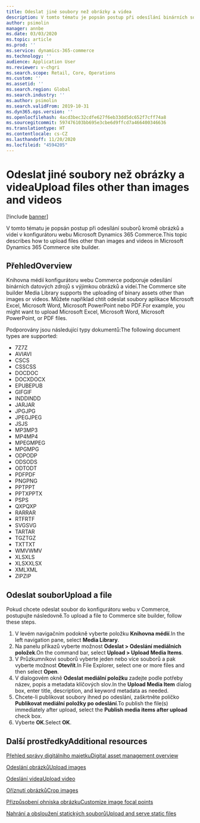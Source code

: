 ```yaml
---
title: Odeslat jiné soubory než obrázky a videa
description: V tomto tématu je popsán postup při odesílání binárních souborů kromě obrázků a videí v konfigurátoru webu Microsoft Dynamics 365 Commerce.
author: psimolin
manager: annbe
ms.date: 03/03/2020
ms.topic: article
ms.prod: ''
ms.service: dynamics-365-commerce
ms.technology: ''
audience: Application User
ms.reviewer: v-chgri
ms.search.scope: Retail, Core, Operations
ms.custom: ''
ms.assetid: ''
ms.search.region: Global
ms.search.industry: ''
ms.author: psimolin
ms.search.validFrom: 2019-10-31
ms.dyn365.ops.version: ''
ms.openlocfilehash: 4acd3bec32cdfe627f6eb33dd5dc652f7cff74a8
ms.sourcegitcommit: 597476103bb695e3cbe6d9ffcd7a466400346636
ms.translationtype: HT
ms.contentlocale: cs-CZ
ms.lasthandoff: 11/20/2020
ms.locfileid: "4594205"
---
```

# <a name="upload-files-other-than-images-and-videos"></a><span data-ttu-id="ccd75-103">Odeslat jiné soubory než obrázky a videa</span><span class="sxs-lookup"><span data-stu-id="ccd75-103">Upload files other than images and videos</span></span>

[!include [banner](includes/banner.md)]

<span data-ttu-id="ccd75-104">V tomto tématu je popsán postup při odesílání souborů kromě obrázků a videí v konfigurátoru webu Microsoft Dynamics 365 Commerce.</span><span class="sxs-lookup"><span data-stu-id="ccd75-104">This topic describes how to upload files other than images and videos in Microsoft Dynamics 365 Commerce site builder.</span></span>

## <a name="overview"></a><span data-ttu-id="ccd75-105">Přehled</span><span class="sxs-lookup"><span data-stu-id="ccd75-105">Overview</span></span>

<span data-ttu-id="ccd75-106">Knihovna médií konfigurátoru webu Commerce podporuje odesílání binárních datových zdrojů s výjimkou obrázků a videí.</span><span class="sxs-lookup"><span data-stu-id="ccd75-106">The Commerce site builder Media Library supports the uploading of binary assets other than images or videos.</span></span> <span data-ttu-id="ccd75-107">Můžete například chtít odeslat soubory aplikace Microsoft Excel, Microsoft Word, Microsoft PowerPoint nebo PDF.</span><span class="sxs-lookup"><span data-stu-id="ccd75-107">For example, you might want to upload Microsoft Excel, Microsoft Word, Microsoft PowerPoint, or PDF files.</span></span>

<span data-ttu-id="ccd75-108">Podporovány jsou následující typy dokumentů:</span><span class="sxs-lookup"><span data-stu-id="ccd75-108">The following document types are supported:</span></span>
- <span data-ttu-id="ccd75-109">7Z</span><span class="sxs-lookup"><span data-stu-id="ccd75-109">7Z</span></span>
- <span data-ttu-id="ccd75-110">AVI</span><span class="sxs-lookup"><span data-stu-id="ccd75-110">AVI</span></span>
- <span data-ttu-id="ccd75-111">CS</span><span class="sxs-lookup"><span data-stu-id="ccd75-111">CS</span></span>
- <span data-ttu-id="ccd75-112">CSS</span><span class="sxs-lookup"><span data-stu-id="ccd75-112">CSS</span></span>
- <span data-ttu-id="ccd75-113">DOC</span><span class="sxs-lookup"><span data-stu-id="ccd75-113">DOC</span></span>
- <span data-ttu-id="ccd75-114">DOCX</span><span class="sxs-lookup"><span data-stu-id="ccd75-114">DOCX</span></span>
- <span data-ttu-id="ccd75-115">EPUB</span><span class="sxs-lookup"><span data-stu-id="ccd75-115">EPUB</span></span>
- <span data-ttu-id="ccd75-116">GIF</span><span class="sxs-lookup"><span data-stu-id="ccd75-116">GIF</span></span>
- <span data-ttu-id="ccd75-117">INDD</span><span class="sxs-lookup"><span data-stu-id="ccd75-117">INDD</span></span>
- <span data-ttu-id="ccd75-118">JAR</span><span class="sxs-lookup"><span data-stu-id="ccd75-118">JAR</span></span>
- <span data-ttu-id="ccd75-119">JPG</span><span class="sxs-lookup"><span data-stu-id="ccd75-119">JPG</span></span>
- <span data-ttu-id="ccd75-120">JPEG</span><span class="sxs-lookup"><span data-stu-id="ccd75-120">JPEG</span></span>
- <span data-ttu-id="ccd75-121">JS</span><span class="sxs-lookup"><span data-stu-id="ccd75-121">JS</span></span>
- <span data-ttu-id="ccd75-122">MP3</span><span class="sxs-lookup"><span data-stu-id="ccd75-122">MP3</span></span>
- <span data-ttu-id="ccd75-123">MP4</span><span class="sxs-lookup"><span data-stu-id="ccd75-123">MP4</span></span>
- <span data-ttu-id="ccd75-124">MPEG</span><span class="sxs-lookup"><span data-stu-id="ccd75-124">MPEG</span></span>
- <span data-ttu-id="ccd75-125">MPG</span><span class="sxs-lookup"><span data-stu-id="ccd75-125">MPG</span></span>
- <span data-ttu-id="ccd75-126">ODP</span><span class="sxs-lookup"><span data-stu-id="ccd75-126">ODP</span></span>
- <span data-ttu-id="ccd75-127">ODS</span><span class="sxs-lookup"><span data-stu-id="ccd75-127">ODS</span></span>
- <span data-ttu-id="ccd75-128">ODT</span><span class="sxs-lookup"><span data-stu-id="ccd75-128">ODT</span></span>
- <span data-ttu-id="ccd75-129">PDF</span><span class="sxs-lookup"><span data-stu-id="ccd75-129">PDF</span></span>
- <span data-ttu-id="ccd75-130">PNG</span><span class="sxs-lookup"><span data-stu-id="ccd75-130">PNG</span></span>
- <span data-ttu-id="ccd75-131">PPT</span><span class="sxs-lookup"><span data-stu-id="ccd75-131">PPT</span></span>
- <span data-ttu-id="ccd75-132">PPTX</span><span class="sxs-lookup"><span data-stu-id="ccd75-132">PPTX</span></span>
- <span data-ttu-id="ccd75-133">PS</span><span class="sxs-lookup"><span data-stu-id="ccd75-133">PS</span></span>
- <span data-ttu-id="ccd75-134">QXP</span><span class="sxs-lookup"><span data-stu-id="ccd75-134">QXP</span></span>
- <span data-ttu-id="ccd75-135">RAR</span><span class="sxs-lookup"><span data-stu-id="ccd75-135">RAR</span></span>
- <span data-ttu-id="ccd75-136">RTF</span><span class="sxs-lookup"><span data-stu-id="ccd75-136">RTF</span></span>
- <span data-ttu-id="ccd75-137">SVG</span><span class="sxs-lookup"><span data-stu-id="ccd75-137">SVG</span></span>
- <span data-ttu-id="ccd75-138">TAR</span><span class="sxs-lookup"><span data-stu-id="ccd75-138">TAR</span></span>
- <span data-ttu-id="ccd75-139">TGZ</span><span class="sxs-lookup"><span data-stu-id="ccd75-139">TGZ</span></span>
- <span data-ttu-id="ccd75-140">TXT</span><span class="sxs-lookup"><span data-stu-id="ccd75-140">TXT</span></span>
- <span data-ttu-id="ccd75-141">WMV</span><span class="sxs-lookup"><span data-stu-id="ccd75-141">WMV</span></span>
- <span data-ttu-id="ccd75-142">XLS</span><span class="sxs-lookup"><span data-stu-id="ccd75-142">XLS</span></span>
- <span data-ttu-id="ccd75-143">XLSX</span><span class="sxs-lookup"><span data-stu-id="ccd75-143">XLSX</span></span>
- <span data-ttu-id="ccd75-144">XML</span><span class="sxs-lookup"><span data-stu-id="ccd75-144">XML</span></span>
- <span data-ttu-id="ccd75-145">ZIP</span><span class="sxs-lookup"><span data-stu-id="ccd75-145">ZIP</span></span>

## <a name="upload-a-file"></a><span data-ttu-id="ccd75-146">Odeslat soubor</span><span class="sxs-lookup"><span data-stu-id="ccd75-146">Upload a file</span></span>

<span data-ttu-id="ccd75-147">Pokud chcete odeslat soubor do konfigurátoru webu v Commerce, postupujte následovně.</span><span class="sxs-lookup"><span data-stu-id="ccd75-147">To upload a file to Commerce site builder, follow these steps.</span></span>

1. <span data-ttu-id="ccd75-148">V levém navigačním podokně vyberte položku **Knihovna médií**.</span><span class="sxs-lookup"><span data-stu-id="ccd75-148">In the left navigation pane, select **Media Library**.</span></span>
1. <span data-ttu-id="ccd75-149">Na panelu příkazů vyberte možnost **Odeslat \> Odeslání mediálních položek**.</span><span class="sxs-lookup"><span data-stu-id="ccd75-149">On the command bar, select **Upload \> Upload Media Items**.</span></span>
1. <span data-ttu-id="ccd75-150">V Průzkumníkovi souborů vyberte jeden nebo více souborů a pak vyberte možnost **Otevřít**.</span><span class="sxs-lookup"><span data-stu-id="ccd75-150">In File Explorer, select one or more files and then select **Open**.</span></span>
1. <span data-ttu-id="ccd75-151">V dialogovém okně **Odeslat mediální položku** zadejte podle potřeby název, popis a metadata klíčových slov.</span><span class="sxs-lookup"><span data-stu-id="ccd75-151">In the **Upload Media Item** dialog box, enter title, description, and keyword metadata as needed.</span></span>
1. <span data-ttu-id="ccd75-152">Chcete-li publikovat soubory ihned po odeslání, zaškrtněte políčko **Publikovat mediální položky po odeslání**.</span><span class="sxs-lookup"><span data-stu-id="ccd75-152">To publish the file(s) immediately after upload, select the **Publish media items after upload** check box.</span></span>
1. <span data-ttu-id="ccd75-153">Vyberte **OK**.</span><span class="sxs-lookup"><span data-stu-id="ccd75-153">Select **OK**.</span></span>

## <a name="additional-resources"></a><span data-ttu-id="ccd75-154">Další prostředky</span><span class="sxs-lookup"><span data-stu-id="ccd75-154">Additional resources</span></span>

[<span data-ttu-id="ccd75-155">Přehled správy digitálního majetku</span><span class="sxs-lookup"><span data-stu-id="ccd75-155">Digital asset management overview</span></span>](dam-overview.md)

[<span data-ttu-id="ccd75-156">Odeslání obrázků</span><span class="sxs-lookup"><span data-stu-id="ccd75-156">Upload images</span></span>](dam-upload-images.md)

[<span data-ttu-id="ccd75-157">Odeslání videa</span><span class="sxs-lookup"><span data-stu-id="ccd75-157">Upload video</span></span>](dam-upload-video.md)

[<span data-ttu-id="ccd75-158">Oříznutí obrázků</span><span class="sxs-lookup"><span data-stu-id="ccd75-158">Crop images</span></span>](dam-crop-images.md)

[<span data-ttu-id="ccd75-159">Přizpůsobení ohniska obrázku</span><span class="sxs-lookup"><span data-stu-id="ccd75-159">Customize image focal points</span></span>](dam-custom-focal-point.md)

[<span data-ttu-id="ccd75-160">Nahrání a obsloužení statických souborů</span><span class="sxs-lookup"><span data-stu-id="ccd75-160">Upload and serve static files</span></span>](upload-serve-static-files.md)
